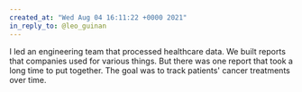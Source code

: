 ```yaml
---
created_at: "Wed Aug 04 16:11:22 +0000 2021"
in_reply_to: @leo_guinan
---
```


I led an engineering team that processed healthcare data. We built reports that companies used for various things. But there was one report that took a long time to put together. The goal was to track patients' cancer treatments over time.